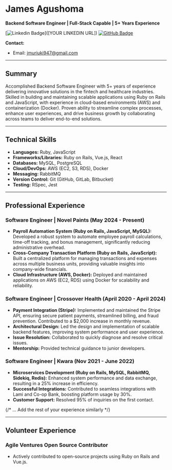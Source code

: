 # James Agushoma

**Backend Software Engineer | Full-Stack Capable | 5+ Years Experience**

[![Linkedin Badge](https://img.shields.io/badge/-James-blue?style=flat-square&logo=Linkedin&logoColor=white&link=https://www.linkedin.com/in/james-agushoma)]([YOUR LINKEDIN URL])
[![GitHub Badge](https://img.shields.io/badge/-james947-000?style=flat-square&logo=github&logoColor=white&link=https://github.com/james947)](https://github.com/james947)

**Contact:**
- Email: jmuriuki947@gmail.com

---

## Summary

Accomplished Backend Software Engineer with 5+ years of experience delivering innovative solutions in the fintech and healthcare industries. Skilled in building and maintaining scalable applications using Ruby on Rails and JavaScript, with experience in cloud-based environments (AWS) and containerization (Docker). Proven ability to streamline complex processes, enhance user experiences, and drive business growth by collaborating across teams to deliver end-to-end solutions.

---

## Technical Skills

- **Languages:** Ruby, JavaScript
- **Frameworks/Libraries:** Ruby on Rails, Vue.js, React
- **Databases:** MySQL, PostgreSQL
- **Cloud/DevOps:** AWS (EC2, S3, RDS), Docker
- **Messaging:** RabbitMQ
- **Version Control:** Git (GitHub, GitLab, Bitbucket)
- **Testing:** RSpec, Jest

---

## Professional Experience

### Software Engineer | Novel Paints (May 2024 - Present)

- **Payroll Automation System (Ruby on Rails, JavaScript, MySQL):**  Developed a robust system to automate employee payroll calculations, time-off tracking, and bonus management, significantly reducing administrative overhead.
- **Cross-Company Transaction Platform (Ruby on Rails, JavaScript):** Built a centralized platform for managing transactions and expenses across multiple business units, providing valuable insights into company-wide financials.
- **Cloud Infrastructure (AWS, Docker):** Deployed and maintained applications on AWS (EC2, RDS) using Docker for scalability and reliability.

### Software Engineer | Crossover Health (April 2020 - April 2024)

- **Payment Integration (Stripe):** Implemented and maintained the Stripe API, ensuring secure patient payments, streamlined billing, and fraud prevention. Contributed to a $2,000 increase in monthly revenue.
- **Architectural Design:** Led the design and implementation of scalable backend features, improving system performance and user experience.
- **Issue Resolution:** Collaborated to quickly diagnose and resolve critical issues.
- **Mentorship:** Provided technical guidance to junior developers.

### Software Engineer | Kwara (Nov 2021 - June 2022)

- **Microservices Development (Ruby on Rails, MySQL, RabbitMQ, Sidekiq, Redis):** Enhanced system performance and data exchange, resulting in a 25% increase in efficiency.
- **Successful Integrations:** Contributed to seamless integrations with Lami and Co-op Bank, boosting platform usage by 30%.
- **Customer Support:** Resolved 95% of inquiries on the first contact.

{/* ... Add the rest of your experience similarly  */}

---

## Volunteer Experience

### Agile Ventures Open Source Contributor

- Actively contributed to open-source projects using Ruby on Rails and Vue.js.
